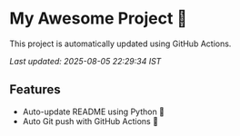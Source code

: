 # My Awesome Project 🚀

This project is automatically updated using GitHub Actions.

_Last updated: 2025-08-05 22:29:34 IST_

## Features
- Auto-update README using Python 🐍
- Auto Git push with GitHub Actions 🤖
